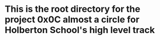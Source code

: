 # This is the root directory for the project 0x0C almost a circle for Holberton School's high level track
